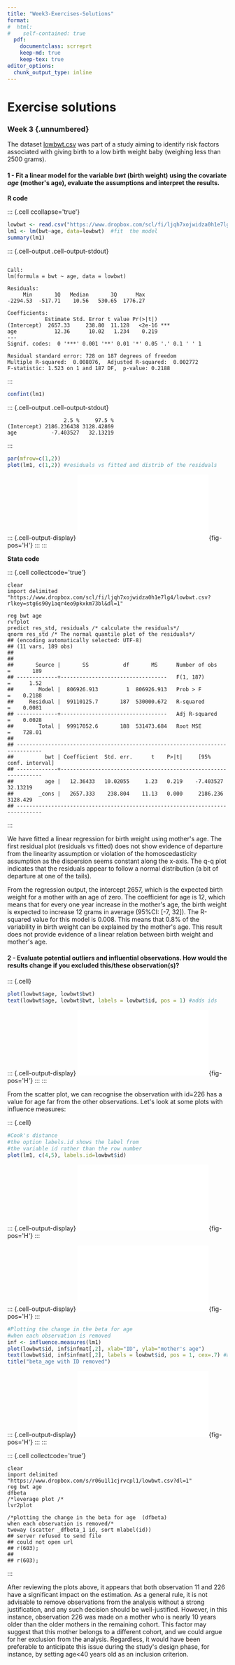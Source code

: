 ```yaml
---
title: "Week3-Exercises-Solutions"
format: 
#  html:
#    self-contained: true
  pdf:
    documentclass: scrreprt
    keep-md: true
    keep-tex: true
editor_options: 
  chunk_output_type: inline
---
```






# Exercise solutions

### Week 3 {.unnumbered}


The dataset [lowbwt.csv](https://www.dropbox.com/scl/fi/ljqh7xojwidza0h1e7lg4/lowbwt.csv?rlkey=stg6s90y1aqr4eo9pkxkm73bl&dl=1) was part of a study aiming to identify risk factors associated with giving birth to a low birth weight baby (weighing less than 2500 grams).

#### 1 - Fit a linear model for the variable *bwt* (birth weight) using the covariate *age* (mother's age), evaluate the assumptions and interpret the results.

**R code**

::: {.cell ccollapse='true'}

```{.r .cell-code}
lowbwt <- read.csv("https://www.dropbox.com/scl/fi/ljqh7xojwidza0h1e7lg4/lowbwt.csv?rlkey=stg6s90y1aqr4eo9pkxkm73bl&dl=1")   
lm1 <- lm(bwt~age, data=lowbwt)  #fit  the model
summary(lm1)
```

::: {.cell-output .cell-output-stdout}
```

Call:
lm(formula = bwt ~ age, data = lowbwt)

Residuals:
     Min       1Q   Median       3Q      Max 
-2294.53  -517.71    10.56   530.65  1776.27 

Coefficients:
            Estimate Std. Error t value Pr(>|t|)    
(Intercept)  2657.33     238.80  11.128   <2e-16 ***
age            12.36      10.02   1.234    0.219    
---
Signif. codes:  0 '***' 0.001 '**' 0.01 '*' 0.05 '.' 0.1 ' ' 1

Residual standard error: 728 on 187 degrees of freedom
Multiple R-squared:  0.008076,	Adjusted R-squared:  0.002772 
F-statistic: 1.523 on 1 and 187 DF,  p-value: 0.2188
```
:::

```{.r .cell-code}
confint(lm1)
```

::: {.cell-output .cell-output-stdout}
```
                  2.5 %     97.5 %
(Intercept) 2186.236438 3128.42869
age           -7.403527   32.13219
```
:::

```{.r .cell-code}
par(mfrow=c(1,2))
plot(lm1, c(1,2)) #residuals vs fitted and distrib of the residuals
```

::: {.cell-output-display}
![](Week3_exerc_sol_files/figure-pdf/unnamed-chunk-1-1.pdf){fig-pos='H'}
:::
:::



**Stata code**


::: {.cell collectcode='true'}

```{.stata .cell-code}
clear
import delimited "https://www.dropbox.com/scl/fi/ljqh7xojwidza0h1e7lg4/lowbwt.csv?rlkey=stg6s90y1aqr4eo9pkxkm73bl&dl=1"

reg bwt age
rvfplot 
predict res_std, residuals /* calculate the residuals*/
qnorm res_std /* The normal quantile plot of the residuals*/
## (encoding automatically selected: UTF-8)
## (11 vars, 189 obs)
## 
## 
##       Source |       SS           df       MS      Number of obs   =       189
## -------------+----------------------------------   F(1, 187)       =      1.52
##        Model |  806926.913         1  806926.913   Prob > F        =    0.2188
##     Residual |  99110125.7       187  530000.672   R-squared       =    0.0081
## -------------+----------------------------------   Adj R-squared   =    0.0028
##        Total |  99917052.6       188  531473.684   Root MSE        =    728.01
## 
## ------------------------------------------------------------------------------
##          bwt | Coefficient  Std. err.      t    P>|t|     [95% conf. interval]
## -------------+----------------------------------------------------------------
##          age |   12.36433   10.02055     1.23   0.219    -7.403527    32.13219
##        _cons |   2657.333    238.804    11.13   0.000     2186.236    3128.429
## ------------------------------------------------------------------------------
```
:::


We have fitted a linear regression for birth weight using mother's age.  The first residual plot (residuals vs fitted) does not show evidence of departure from the linearity assumption or violation of the homoscedasticity assumption as the dispersion seems constant along the x-axis.  The q-q plot indicates that the residuals appear to follow a normal distribution (a bit of departure at one of the tails).  

From the regression output, the intercept 2657, which is the expected birth weight for a mother with an age of zero. The coefficient for age is 12, which means that for every one year increase in the mother's age, the birth weight is expected to increase 12 grams in average (95%CI: [-7, 32]). The R-squared value for this model is 0.008. This means that 0.8% of the variability in birth weight can be explained by the mother's age.  This result does not provide evidence of a linear relation between birth weight and mother's age.


#### 2 - Evaluate potential outliers and influential observations. How would the results change if you excluded this/these observation(s)?


::: {.cell}

```{.r .cell-code}
plot(lowbwt$age, lowbwt$bwt)
text(lowbwt$age, lowbwt$bwt, labels = lowbwt$id, pos = 1) #adds ids
```

::: {.cell-output-display}
![](Week3_exerc_sol_files/figure-pdf/unnamed-chunk-3-1.pdf){fig-pos='H'}
:::
:::


From the scatter plot, we can recognise the observation with id=226 has a value for age far from the other observations.  Let's look at some plots with influence measures:


::: {.cell}

```{.r .cell-code}
#Cook's distance
#the option labels.id shows the label from 
#the variable id rather than the row number
plot(lm1, c(4,5), labels.id=lowbwt$id)  
```

::: {.cell-output-display}
![](Week3_exerc_sol_files/figure-pdf/unnamed-chunk-4-1.pdf){fig-pos='H'}
:::

::: {.cell-output-display}
![](Week3_exerc_sol_files/figure-pdf/unnamed-chunk-4-2.pdf){fig-pos='H'}
:::

```{.r .cell-code}
#Plotting the change in the beta for age
#when each observation is removed
inf <- influence.measures(lm1)
plot(lowbwt$id, inf$infmat[,2], xlab="ID", ylab="mother's age")
text(lowbwt$id, inf$infmat[,2], labels = lowbwt$id, pos = 1, cex=.7) #adds ids
title("beta_age with ID removed")
```

::: {.cell-output-display}
![](Week3_exerc_sol_files/figure-pdf/unnamed-chunk-4-3.pdf){fig-pos='H'}
:::
:::

::: {.cell collectcode='true'}

```{.stata .cell-code}
clear
import delimited "https://www.dropbox.com/s/r06u1l1cjrvcpl1/lowbwt.csv?dl=1"
reg bwt age
dfbeta
/*leverage plot /*
lvr2plot 

/*plotting the change in the beta for age  (dfbeta) 
when each observation is removed/*
twoway (scatter _dfbeta_1 id, sort mlabel(id))
## server refused to send file
## could not open url
## r(603);
## 
## r(603);
```
:::


After reviewing the plots above, it appears that both observation 11 and 226 have a significant impact on the estimation. As a general rule, it is not advisable to remove observations from the analysis without a strong justification, and any such decision should be well-justified. However, in this instance, observation 226 was made on a mother who is nearly 10 years older than the older mothers in the remaining cohort. This factor may suggest that this mother belongs to a different cohort, and we could argue for her exclusion from the analysis. Regardless, it would have been preferable to anticipate this issue during the study's design phase, for instance, by setting age<40 years old as an inclusion criterion.

